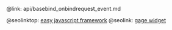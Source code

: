 @link: api/basebind_onbindrequest_event.md

@seolinktop: [easy javascript framework](https://webix.com)
@seolink: [gage widget](https://webix.com/widget/gage/)